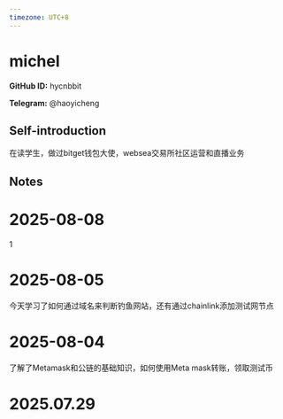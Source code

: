 ```yaml
---
timezone: UTC+8
---
```


# michel

**GitHub ID:** hycnbbit

**Telegram:** @haoyicheng

## Self-introduction

在读学生，做过bitget钱包大使，websea交易所社区运营和直播业务

## Notes

<!-- Content_START -->
# 2025-08-08

1

# 2025-08-05

今天学习了如何通过域名来判断钓鱼网站，还有通过chainlink添加测试网节点

# 2025-08-04

了解了Metamask和公链的基础知识，如何使用Meta mask转账，领取测试币


# 2025.07.29


<!-- Content_END -->
